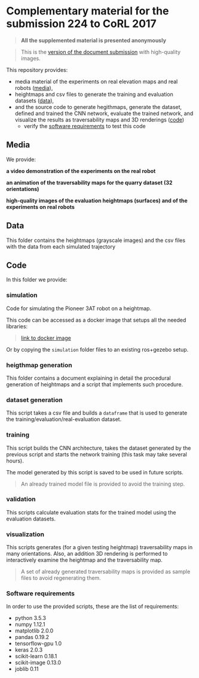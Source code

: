 # Complementary material for the submission 224 to CoRL 2017

> **All the supplemented material is presented anonymously**


> This is the [version of the document submission](submission/submission_224.pdf) with high-quality images.

This repository provides: 
* media material of the experiments on real elevation maps and real robots ([media](#media)),
* heightmaps and csv files to generate the training and evaluation datasets ([data](#mata)), 
* and the source code to generate hegithmaps, generate the dataset, defined and trained the CNN network, evaluate the trained network, and visualize the results as traversability maps and 3D renderings ([code](#code))
  * verify the [software requirements](#software-requirements) to test this code

## Media

We provide: 


**a video demonstration of the experiments on the real robot**


**an animation of the traversability maps for the quarry dataset (32 orientations)**


**high-quality images of the evaluation heightmaps (surfaces) and of the experiments on real robots**


## Data

This folder contains the heightmaps (grayscale images) and the csv files with the data from each simulated trajectory


## Code

In this folder we provide:

### simulation

Code for simulating the Pioneer 3AT robot on a heightmap. 

This code can be accessed as a docker image that setups all the needed libraries:

> [link to docker image](link)

Or by copying the `simulation` folder files to an existing ros+gezebo setup.

### heigthmap generation

This folder contains a document explaining in detail the procedural generation of heightmaps and a script that implements such procedure.

### dataset generation

This script takes a csv file and builds a `dataframe` that is used to generate the training/evaluation/real-evaluation dataset.

### training

This script builds the CNN architecture, takes the dataset generated by the previous script and starts the network training (this task may take several hours).

The model generated by this script is saved to be used in future scripts.

> An already trained model file is provided to avoid the training step.

### validation

This scripts calculate evaluation stats for the trained model using the evaluation datasets.

### visualization

This scripts generates (for a given testing heightmap) traversability maps in many orientations. Also, an addition 3D rendering is performed to interactively examine the heightmap and the traversability map.

> A set of already generated traversability maps is provided as sample files to avoid regenerating them.


### Software requirements

In order to use the provided scripts, these are the list of requirements:

  * python 3.5.3
  * numpy 1.12.1
  * matplotlib 2.0.0
  * pandas 0.19.2
  * tensorflow-gpu 1.0
  * keras 2.0.3
  * scikit-learn 0.18.1
  * scikit-image 0.13.0
  * joblib 0.11

